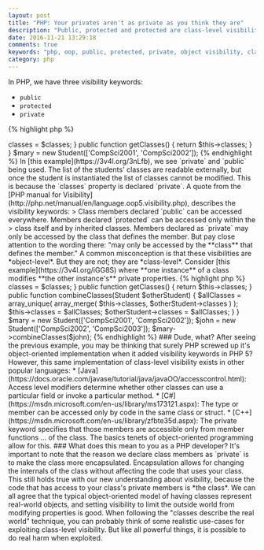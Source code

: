 ```yaml
---
layout: post
title: "PHP: Your privates aren't as private as you think they are"
description: "Public, protected and protected are class-level visibility, not object-level. What does this mean for you object-oriented PHP?"
date: 2016-11-21 13:29:18
comments: true
keywords: "php, oop, public, protected, private, object visibility, class visibility, programming"
category: php
---
```


In PHP, we have three visibility keywords:

* `public`
* `protected`
* `private`

{% highlight php %}
 <?php
 
 class Student
 {
     private $classes;
 
     public function __construct($classes)
     {
         $this->classes = $classes;
     }
 
     public function getClasses()
     {
         return $this->classes;
     }
 }
 
 
 $mary = new Student(['CompSci2001', 'CompSci2002']);
 
{% endhighlight %}

In [this example](https://3v4l.org/3nLfb), we see `private` and `public` being used. The list of the students' classes are readable externally, 
but once the student is instantiated the list of classes cannot be modified. This is because the `classes` property is declared `private`.
 
A quote from the [PHP manual for Visibility](http://php.net/manual/en/language.oop5.visibility.php), describes the visibility keywords:

> Class members declared `public` can be accessed everywhere. Members declared `protected` can be accessed only within the 
> class itself and by inherited classes. Members declared as `private` may only be accessed by the class that defines the member.

But pay close attention to the wording there: "may only be accessed by the **class** that defines the member." 

A common misconception is that these visibilities are *object-level*. But they are not; they are *class-level*.
 
Consider [this example](https://3v4l.org/iGG8S) where **one instance** of a class modifies **the other instance's** private properties.

{% highlight php %}
<?php

class Student
{
    private $classes;

    public function __construct($classes)
    {
        $this->classes = $classes;
    }

    public function getClasses()
    {
        return $this->classes;
    }
    
    public function combineClasses(Student $otherStudent)
    {
        $allClasses = array_unique(
            array_merge(
                $this->classes, 
                $otherStudent->classes
            )
        );
        
        $this->classes         = $allClasses;
        $otherStudent->classes = $allClasses;
    }
}


$mary = new Student(['CompSci2001', 'CompSci2002']);
$john = new Student(['CompSci2002', 'CompSci2003']);

$mary->combineClasses($john);

{% endhighlight %}

### Dude, what?

After seeing the previous example, you may be thinking that surely PHP screwed up it's object-oriented implementation 
when it added visibility keywords in PHP 5? However, this same implementation of class-level visibility exists in
other popular languages:

* [Java](https://docs.oracle.com/javase/tutorial/java/javaOO/accesscontrol.html): Access level modifiers determine whether other classes can use a particular field or invoke a particular method. 
* [C#](https://msdn.microsoft.com/en-us/library/ms173121.aspx): The type or member can be accessed only by code in the same class or struct.
* [C++](https://msdn.microsoft.com/en-us/library/zfbte35d.aspx): The private keyword specifies that those members are accessible only from member functions ... of the class. 

The basics tenets of object-oriented programming allow for this.

### What does this mean to you as a PHP developer?

It's important to note that the reason we declare class members as `private` is to make the class more encapsulated.
Encapsulation allows for changing the internals of the class without affecting the code that uses your class. 
This still holds true with our new understanding about visibility, because the code that has access to your class's private members is *the class*.

We can all agree that the typical object-oriented model of having classes represent real-world objects, and setting 
visibility to limit the outside world from modifying properties is good. When following the "classes describe the real world"
technique, you can probably think of some realistic use-cases for exploiting class-level visibility. But like all 
powerful things, it is possible to do real harm when exploited.
